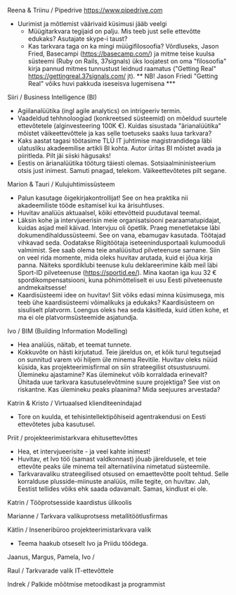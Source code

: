 Reena & Triinu / Pipedrive https://www.pipedrive.com
- Uurimist ja mõtlemist väärivaid küsimusi jääb veelgi
  - Müügitarkvara tegijaid on palju. Mis teeb just selle ettevõtte edukaks? Asutajate skype-i taust?
  - Kas tarkvara taga on ka mingi müügifilosoofia? Võrdluseks, Jason Fried, Basecampi (https://basecamp.com/) ja mitme teise kuulsa süsteemi (Ruby on Rails, 37signals) üks loojatest on oma "filosoofia" kirja pannud mitmes tunnustust leidnud raamatus ("Getting Real" https://gettingreal.37signals.com/ jt).
  ** NB! Jason Friedi "Getting Real" võiks huvi pakkuda iseseisva lugemisena ***

Siiri / Business Intelligence (BI)
- Agiilanalüütika (ingl agile analytics) on intrigeeriv termin.
- Vaadeldud tehhnoloogiad (konkreetsed süsteemid) on mõeldud suurtele ettevõtetele (alginvesteering 100K €). Kuidas sisustada "ärianalüütika" mõistet väikeettevõttele ja kas selle toetuseks saaks luua tarkvara?
- Kaks aastat tagasi töötasime TLÜ IT juhtimise magistrandidega läbi ulatusliku akadeemilise artikli BI kohta. Autor üritas BI mõistet avada ja piiritleda. Pilt jäi siiski hägusaks!
- Eestis on ärianalüütika tööturg täiesti olemas. Sotsiaalmininisteerium otsis just inimest. Samuti pnagad, telekom. Väikeettevõtetes pilt segane. 

Marion & Tauri / Kulujuhtimissüsteem
- Palun kasutage õigekirjakontrollijat! See on hea praktika nii akadeemiliste tööde esitamisel kui ka ärisuhtluses.
- Huvitav analüüs aktuaalsel, kõiki ettevõtteid puudutaval teemal.
- Läksin kohe ja intervjueerisin meie organisatsiooni pearaamatupidajat, kuidas asjad meil käivad. Intervjuu oli õpetlik. Praeg menetletakse läbi dokumendihaldussüsteemi. See on vana, ebamugav kasutada. Töötajad vihkavad seda. Oodatakse Riigitöötaja iseteenindusportaali kulumooduli valmimist. See saab olema teie analüüsitud pilveteenuse sarnane. Siin on veel rida momente, mida oleks huvitav arutada, kuid ei jõua kirja panna. Näiteks spordiklubi teenuse kulu deklareerimine käib meil läbi Sport-ID pilveteenuse (https://sportid.ee/). Mina kaotan iga kuu 32 € spordikompensatsiooni, kuna põhimõtteliselt ei usu Eesti pilveteenuste andmekaitsesse!  
- Kaardisüsteemi idee on huvitav! Siit võiks edasi minna küsimusega, mis teeb ühe kaardisüsteemi võimalikuks ja edukaks? Kaardisüsteem on sisuliselt platvorm. Loengus oleks hea seda käsitleda, kuid ütlen kohe, et ma ei ole platvormsüsteemide asjatundja. 

Ivo / BIM (Building Information Modelling)
- Hea analüüs, näitab, et teemat tunnete.
- Kokkuvõte on hästi kirjutatud. Teie järeldus on, et kõik turul tegutsejad on sunnitud varem või hiljem üle minema Revitile. Huvitav oleks nüüd küsida, kas projekteerimisfirmal on siin strateegilist otsustusruumi. Ülemineku ajastamine? Kas üleminekut võib korraldada erinevalt? Ühitada uue tarkvara kasutuselevõtmine suure projektiga? See vist on riskantne. Kas ülemineku peaks plaanima? Mida seejuures arvestada?

Katrin & Kristo / Virtuaalsed klienditeenindajad
- Tore on kuulda, et tehisintellektipõhiseid agentrakendusi on Eesti ettevõtetes juba kasutusel.

Priit / projekteerimistarkvara ehitusettevõttes
- Hea, et intervjueerisite - ja veel kahte inimest!
- Huvitav, et Ivo töö (samast valdkonnast) jõuab järeldusele, et teie ettevõte peaks üle minema teil alternatiivina nimetatud süsteemile.
- Tarkvaravaliku strateegilised otsused on emaettevõtte poolt tehtud. Selle korralduse plusside-miinuste analüüs, mille tegite, on huvitav. Jah, Eestist tellides võiks ehk saada odavamalt. Samas, kindlust ei ole.

Katrin / Tööprotsesside kaardistus ülikoolis

Marianne / Tarkvara valikuprotsess metallitöötlusfirmas

Kätlin / Inseneribüroo projekteerimistarkvara valik
- Teema haakub otseselt Ivo ja Priidu töödega.

Jaanus, Margus, Pamela, Ivo / 

Raul / Tarkvarade valik IT-ettevõttele

Indrek / Palkide mõõtmise metoodikast ja programmist
